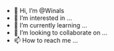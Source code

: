 - 👋 Hi, I’m @Winals
- 👀 I’m interested in ...
- 🌱 I’m currently learning ...
- 💞️ I’m looking to collaborate on ...
- 📫 How to reach me ...

<!---
Winals/Winals is a ✨ special ✨ repository because its `README.md` (this file) appears on your GitHub profile.
You can click the Preview link to take a look at your changes.
--->

